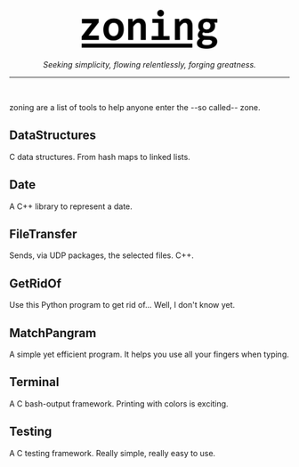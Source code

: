 <p align="center">
  <img src="docs/imgs/zoning.png" alt="zoning" height="70px" ><br /><br />
  <i>Seeking simplicity, flowing relentlessly, forging greatness.</i>
  <hr />
  <br />
</p>

zoning are a list of tools to help anyone enter the --so called-- zone.

## DataStructures
C data structures. From hash maps to linked lists.

## Date
A C++ library to represent a date.

## FileTransfer
Sends, via UDP packages, the selected files. C++.

## GetRidOf
Use this Python program to get rid of... Well, I don't know yet.

## MatchPangram
A simple yet efficient program. It helps you use all your fingers when typing.

## Terminal
A C bash-output framework. Printing with colors is exciting.

## Testing
A C testing framework. Really simple, really easy to use.

